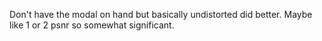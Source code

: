 Don't have the modal on hand but basically undistorted did better. Maybe like 1 or 2 psnr so somewhat significant.